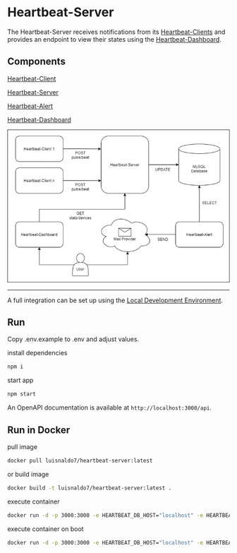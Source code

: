 # Heartbeat-Server

The Heartbeat-Server receives notifications from its [Heartbeat-Clients](https://github.com/LuisNaldo7/heartbeat-client) and provides an endpoint to view their states using the [Heartbeat-Dashboard](https://github.com/LuisNaldo7/heartbeat-dashboard).

## Components

[Heartbeat-Client](https://github.com/LuisNaldo7/heartbeat-client)

[Heartbeat-Server](https://github.com/LuisNaldo7/heartbeat-server)

[Heartbeat-Alert](https://github.com/LuisNaldo7/heartbeat-alert)

[Heartbeat-Dashboard](https://github.com/LuisNaldo7/heartbeat-dashboard)

![Diagram](https://github.com/LuisNaldo7/heartbeat-local-dev-env/blob/main/docs/components.png?raw=true)

---
A full integration can be set up using the [Local Development Environment](https://github.com/LuisNaldo7/heartbeat-local-dev-env).
## Run

Copy .env.example to .env and adjust values.

install dependencies
```bash
npm i
```

start app
```bash
npm start
```

An OpenAPI documentation is available at `http://localhost:3000/api`.

## Run in Docker

pull image
```bash
docker pull luisnaldo7/heartbeat-server:latest
```

or build image
```bash   
docker build -t luisnaldo7/heartbeat-server:latest .
```

execute container
```bash 
docker run -d -p 3000:3000 -e HEARTBEAT_DB_HOST="localhost" -e HEARTBEAT_DB_PASSWORD="pass" --rm --name heartbeat-server luisnaldo7/heartbeat-server:latest
```

execute container on boot
```bash 
docker run -d -p 3000:3000 -e HEARTBEAT_DB_HOST="localhost" -e HEARTBEAT_DB_PASSWORD="pass" --restart always --name heartbeat-server luisnaldo7/heartbeat-server:latest
```
